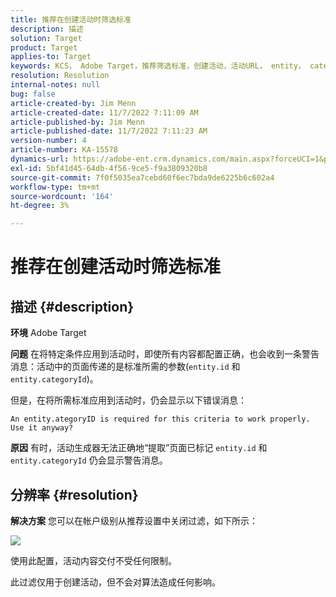 ```yaml
---
title: 推荐在创建活动时筛选标准
description: 描述
solution: Target
product: Target
applies-to: Target
keywords: KCS， Adobe Target，推荐筛选标准，创建活动，活动URL， entity， categoryID， entity.id， entity.categoryId
resolution: Resolution
internal-notes: null
bug: false
article-created-by: Jim Menn
article-created-date: 11/7/2022 7:11:09 AM
article-published-by: Jim Menn
article-published-date: 11/7/2022 7:11:23 AM
version-number: 4
article-number: KA-15578
dynamics-url: https://adobe-ent.crm.dynamics.com/main.aspx?forceUCI=1&pagetype=entityrecord&etn=knowledgearticle&id=f069e259-6b5e-ed11-9561-6045bd0065f9
exl-id: 5bf41d45-64db-4f56-9ce5-f9a3809320b8
source-git-commit: 7f0f5035ea7cebd60f6ec7bda9de6225b6c602a4
workflow-type: tm+mt
source-wordcount: '164'
ht-degree: 3%

---
```


# 推荐在创建活动时筛选标准

## 描述 {#description}


<b>环境</b>
Adobe Target

<b>问题</b>
在将特定条件应用到活动时，即使所有内容都配置正确，也会收到一条警告消息：活动中的页面传递的是标准所需的参数(`entity.id` 和 `entity.categoryId`)。

但是，在将所需标准应用到活动时，仍会显示以下错误消息：


```
An entity.ategoryID is required for this criteria to work properly. Use it anyway?
```


<b>原因</b>
有时，活动生成器无法正确地“提取”页面已标记 `entity.id` 和 `entity.categoryId` 仍会显示警告消息。




## 分辨率 {#resolution}


<b>解决方案</b>
您可以在帐户级别从推荐设置中关闭过滤，如下所示：

![](http://omniture.custhelp.com/ci/inlineImage/get/3041012/5090ecb0bec7673ef3ad943bd35f9095)

使用此配置，活动内容交付不受任何限制。

此过滤仅用于创建活动，但不会对算法造成任何影响。

